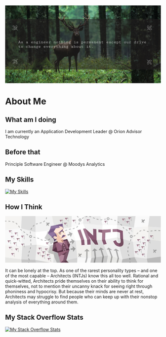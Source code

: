 
![As an engineeer nothing is permanent except our drive to change everything about it.](https://github.com/PseudoNinja/pseudoninja/blob/main/header-1200x600.jpeg)

# About Me

## What am I doing

I am currently an Application Development Leader @ Orion Advisor Technology

## Before that

Principle Software Engineer @ Moodys Analytics

## My Skills

[![My Skills](https://skillicons.dev/icons?i=angular,bootstrap,cs,codepen,css,dotnet,figma,firebase,git,github,html,ai,js,jquery,mysql,nodejs,ps,postgres,react,sass,sqlite,svg,ts,visualstudio,vscode,wordpress)](https://skillicons.dev)

## How I Think

[![INTJ-A](https://github.com/PseudoNinja/pseudoninja/blob/main/intja-800x239.jpg)](https://www.16personalities.com/intj-personality)

It can be lonely at the top. As one of the rarest personality types – and one of the most capable – Architects (INTJs) know this all too well. Rational and quick-witted, Architects pride themselves on their ability to think for themselves, not to mention their uncanny knack for seeing right through phoniness and hypocrisy. But because their minds are never at rest, Architects may struggle to find people who can keep up with their nonstop analysis of everything around them.

## My Stack Overflow Stats

[![My Stack Overflow Stats](https://so-stats-kurt-liao.vercel.app/api?user=588005)](https://github.com/kurt-liao/so-stats)


<!--
**PseudoNinja/pseudoninja** is a ✨ _special_ ✨ repository because its `README.md` (this file) appears on your GitHub profile.

Here are some ideas to get you started:

- 🔭 I’m currently working on ...
- 🌱 I’m currently learning ...
- 👯 I’m looking to collaborate on ...
- 🤔 I’m looking for help with ...
- 💬 Ask me about ...
- 📫 How to reach me: ...
- 😄 Pronouns: ...
- ⚡ Fun fact: ...
-->
